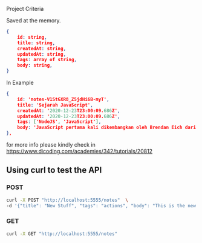 Project Criteria

Saved at the memory.

```json
{
    id: string,
    title: string,
    createdAt: string,
    updatedAt: string,
    tags: array of string,
    body: string,
}
```

In Example

```json
{
    id: 'notes-V1StGXR8_Z5jdHi6B-myT',
    title: 'Sejarah JavaScript',
    createdAt: '2020-12-23T23:00:09.686Z',
    updatedAt: '2020-12-23T23:00:09.686Z',
    tags: ['NodeJS', 'JavaScript'],
    body: 'JavaScript pertama kali dikembangkan oleh Brendan Eich dari Netscape di bawah nama Mocha, yang nantinya namanya diganti menjadi LiveScript, dan akhirnya menjadi JavaScript. Navigator sebelumnya telah mendukung Java untuk lebih bisa dimanfaatkan para pemrogram yang non-Java.',
},
```

for more info please kindly check in https://www.dicoding.com/academies/342/tutorials/20812

## Using curl to test the API

### POST

```bash
curl -X POST "http://localhost:5555/notes"  \
-d '{"title": "New Stuff", "tags": "actions", "body": "This is the new Stuff"}'
```

### GET

```bash
curl -X GET "http://localhost:5555/notes"
```
